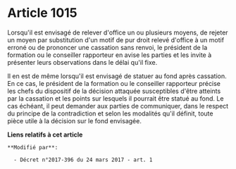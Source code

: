 # Article 1015

Lorsqu'il est envisagé de relever d'office un ou plusieurs moyens, de rejeter un moyen par substitution d'un motif de pur
droit relevé d'office à un motif erroné ou de prononcer une cassation sans renvoi, le président de la formation ou le
conseiller rapporteur en avise les parties et les invite à présenter leurs observations dans le délai qu'il fixe.

Il en est de même lorsqu'il est envisagé de statuer au fond après cassation. En ce cas, le président de la formation ou le
conseiller rapporteur précise les chefs du dispositif de la décision attaquée susceptibles d'être atteints par la cassation
et les points sur lesquels il pourrait être statué au fond. Le cas échéant, il peut demander aux parties de communiquer, dans
le respect du principe de la contradiction et selon les modalités qu'il définit, toute pièce utile à la décision sur le fond
envisagée.

**Liens relatifs à cet article**

	**Modifié par**:

	  - Décret n°2017-396 du 24 mars 2017 - art. 1
